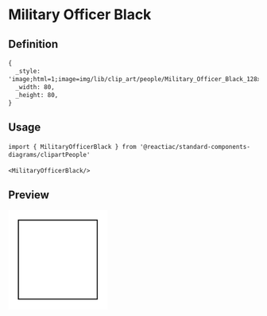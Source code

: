 # Military Officer Black

## Definition

```
{
  _style: 'image;html=1;image=img/lib/clip_art/people/Military_Officer_Black_128x128.pngstrokeColor=none;',
  _width: 80,
  _height: 80,
}
```

## Usage

```
import { MilitaryOfficerBlack } from '@reactiac/standard-components-diagrams/clipartPeople'

<MilitaryOfficerBlack/>
```

## Preview

<img src="./military-officer-black.png" width="200"/>

